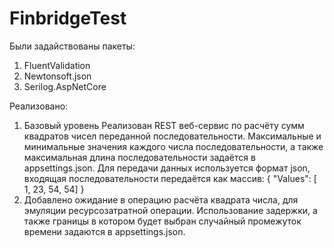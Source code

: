 # FinbridgeTest

Были задайствованы пакеты:
1. FluentValidation
2. Newtonsoft.json
3. Serilog.AspNetCore

Реализовано:
1. Базовый уровень
   Реализован REST веб-сервис по расчёту сумм квадратов чисел переданной последовательности. Максимальные и минимальные
   значения каждого числа последовательности, а также максимальная длина последовательности задаётся в appsettings.json.
   Для передачи данных используется формат json, входящая последовательности передаётся как массив:
   {
     "Values": [ 1, 23, 54, 54] 
    }
2. Добавлено ожидание в операцию расчёта квадрата числа, для эмуляции ресурсозатратной операции. Использование задержки,
   а также границы в котором будет выбран случайный промежуток времени задаются в appsettings.json.
